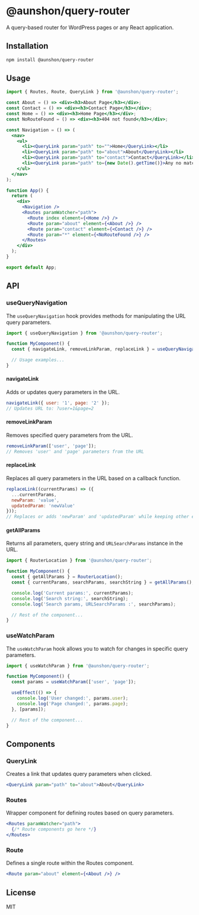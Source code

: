 # @aunshon/query-router

A query-based router for WordPress pages or any React application.

## Installation

```bash
npm install @aunshon/query-router
```

## Usage

```jsx
import { Routes, Route, QueryLink } from '@aunshon/query-router';

const About = () => <div><h3>About Page</h3></div>;
const Contact = () => <div><h3>Contact Page</h3></div>;
const Home = () => <div><h3>Home Page</h3></div>;
const NoRouteFound = () => <div><h3>404 not found</h3></div>;

const Navigation = () => (
  <nav>
    <ul>
      <li><QueryLink param="path" to="">Home</QueryLink></li>
      <li><QueryLink param="path" to="about">About</QueryLink></li>
      <li><QueryLink param="path" to="contact">Contact</QueryLink></li>
      <li><QueryLink param="path" to={new Date().getTime()}>Any no match path</QueryLink></li>
    </ul>
  </nav>
);

function App() {
  return (
    <div>
      <Navigation />
      <Routes paramWatcher="path">
        <Route index element={<Home />} />
        <Route param="about" element={<About />} />
        <Route param="contact" element={<Contact />} />
        <Route param="*" element={<NoRouteFound />} />
      </Routes>
    </div>
  );
}

export default App;
```

## API

### useQueryNavigation

The `useQueryNavigation` hook provides methods for manipulating the URL query parameters.

```jsx
import { useQueryNavigation } from '@aunshon/query-router';

function MyComponent() {
  const { navigateLink, removeLinkParam, replaceLink } = useQueryNavigation();

  // Usage examples...
}
```

#### navigateLink

Adds or updates query parameters in the URL.

```jsx
navigateLink({ user: '1', page: '2' });
// Updates URL to: ?user=1&page=2
```

#### removeLinkParam

Removes specified query parameters from the URL.

```jsx
removeLinkParam(['user', 'page']);
// Removes 'user' and 'page' parameters from the URL
```

#### replaceLink

Replaces all query parameters in the URL based on a callback function.

```jsx
replaceLink((currentParams) => ({
  ...currentParams,
  newParam: 'value',
  updatedParam: 'newValue'
}));
// Replaces or adds 'newParam' and 'updatedParam' while keeping other existing parameters
```

#### getAllParams

Returns all parameters, query string and `URLSearchParams` instance in the URL.

```jsx
import { RouterLocation } from '@aunshon/query-router';

function MyComponent() {
  const { getAllParams } = RouterLocation();
  const { currentParams, searchParams, searchString } = getAllParams();

  console.log('Current params:', currentParams);
  console.log('Search string:', searchString);
  console.log('Search params, URLSearchParams :', searchParams);

  // Rest of the component...
}
```

### useWatchParam

The `useWatchParam` hook allows you to watch for changes in specific query parameters.

```jsx
import { useWatchParam } from '@aunshon/query-router';

function MyComponent() {
  const params = useWatchParam(['user', 'page']);

  useEffect(() => {
    console.log('User changed:', params.user);
    console.log('Page changed:', params.page);
  }, [params]);

  // Rest of the component...
}
```

## Components

### QueryLink

Creates a link that updates query parameters when clicked.

```jsx
<QueryLink param="path" to="about">About</QueryLink>
```

### Routes

Wrapper component for defining routes based on query parameters.

```jsx
<Routes paramWatcher="path">
  {/* Route components go here */}
</Routes>
```

### Route

Defines a single route within the Routes component.

```jsx
<Route param="about" element={<About />} />
```

## License

MIT